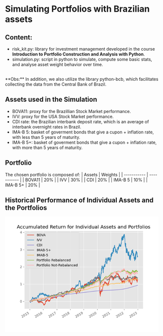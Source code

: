# Simulating Portfolios with Brazilian assets

## Content:
+ risk_kit.py: library for investment management developed in the course **Introduction to Portfolio Construction and Analysis with Python**.
+ simulation.py: script in python to simulate, compute some basic stats, and analyse asset weight behavior over time.
<br>
**Obs:** In addition, we also utilize the library python-bcb, which facilitates collecting the data from the Central Bank of Brazil.

## Assets used in the Simulation

+ BOVA11: proxy for the Brazillian Stock Market performance.
+ IVV: proxy for the USA Stock Market performance.
+ CDI rate: the Brazilian interbank deposit rate, which is an average of interbank overnight rates in Brazil.
+ IMA-B 5: basket of goverment bonds that give a cupon + inflation rate, with less than 5 years of maturity.
+ IMA-B 5+: basket of goverment bonds that give a cupon + inflation rate, with more than 5 years of maturity.

## Portfolio

The chosen portfolio is composed of:
| Assets | Weights |
| ----------- | ----------- |
| BOVA11 | 20% |
| IVV | 30% |
| CDI | 20% |
| IMA-B 5 | 10% |
| IMA-B 5+ | 20% |

## Historical Performance of Individual Assets and the Portfolios
![Alt text](plots/aggregated_return.png?raw=true "Title")


